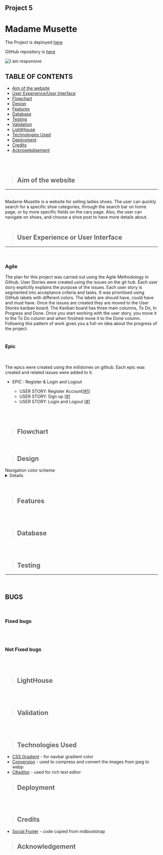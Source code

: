## Project 5

# Madame Musette

The Project is deployed [here](#) 

GitHub repository is [here](https://github.com/fitabigail/Madame-Musette) 

![I am responsive](#)

## TABLE OF CONTENTS
- [Aim of the website](#aim-of-the-website)
- [User Experience/User Interface](#user-experience-or-user-interface)
- [Flowchart](#flowchart)
- [Design](#design)
- [Features](#features)
- [Database](#database)
- [Testing](#testing)
- [Validation](#validation)
- [LightHouse](#lighthouse)
- [Technologies Used](#technologies-used)
- [Deployment](#deployment) 
- [Credits](#credits)
- [Acknowledgement](#acknowledgement)

</br></br>

> ## Aim of the website
---
</br>
Madame Musette is a website for selling ladies shoes. The user can quickly search for a specific shoe categories, through the search bar on home page, or by more specific fields on the cars page. Also, the user can navigate on shoes, and choose a shoe post to have more details about.  </br></br>


> ## User Experience or User Interface
---
</br>

### Agile
The plan for this project was carried out using the Agile Methodology in Github. User Stories were created using the issues on the git hub. Each user story explicitly explains the purpose of the issues. Each user story is segmented into acceptance criteria and tasks. It was prioritised using GitHub labels with different colors. The labels are should have, could have and must have. Once the issues are created they are moved to the User Stories kanban board. The Kanban board has three main columns, To Do, In Progress and Done. Once you start working with the user story, you move it to the To Do column and when finished move it to the Done column. Following this pattern of work gives you a full-on idea about the progress of the project.</br></br>



### Epic
</br></br>
The epics were created using the milistones on github. Each epic was created and related issues were added to it.  



- EPIC : Register & Login and Logout

    
    - USER STORY: Register Account[[#1](https://github.com/fitabigail/Madame-Musette/issues/1)]
    - USER STORY: Sign up [[#](#)]
    - USER STORY: Login and Logout [[#](#)]

    </br></br>


> ## Flowchart
</br>


> ## Design

<summary>Navigation color scheme</summary>
<details>

![Navigation](/images_reademe/design-nav-color.png)

</details>
</br></br>

> ## Features
</br></br>

> ## Database

</br></br>

> ## Testing
---
   
</br>

## **BUGS**
</br>

### Fixed bugs

</br></br>

### Not Fixed bugs
</br></br>

> ## LightHouse
</br></br>


> ## Validation

</br></br>

> ## Technologies Used

- [CSS Gradient](https://cssgradient.io/) - for navbar gradient color
- [Conversion](https://www.xconvert.com/) - used to compress and convert the images from jpeg to webp
- [CKeditor](https://pypi.org/project/django-ckeditor/) - used for rich text editor

> ## Deployment
</br></br>

> ## Credits
 
 - [Social Footer](https://mdbootstrap.com/docs/standard/extended/social-media-icons-footer/) - code copied from mdbootstrap

 > ## Acknowledgement